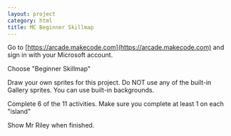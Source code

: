 ```yaml
---
layout: project
category: html
title: MC Beginner Skillmap
---
```


Go to [https://arcade.makecode.com](https://arcade.makecode.com) and sign in with your Microsoft account.

Choose "Beginner Skillmap"

Draw your own sprites for this project. Do NOT use any of the built-in Gallery sprites. You can use built-in backgrounds.

Complete 6 of the 11 activities. Make sure you complete at least 1 on each "island"






Show Mr Riley when finished.
